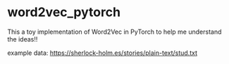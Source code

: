 # word2vec_pytorch
This a toy implementation of Word2Vec in PyTorch to help me understand the ideas!!

example data: https://sherlock-holm.es/stories/plain-text/stud.txt

